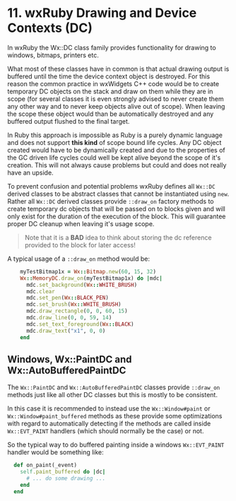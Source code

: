 <!--
# @markup markdown
# @title 11. wxRuby Drawing and Device Contexts
-->

# 11. wxRuby Drawing and Device Contexts (DC)

In wxRuby the Wx::DC class family provides functionality for drawing to windows, bitmaps, printers etc.

What most of these classes have in common is that actual drawing output is buffered until the time the 
device context object is destroyed.
For this reason the common practice in wxWidgets C++ code would be to create temporary DC objects on the
stack and draw on them while they are in scope (for several classes it is even strongly advised to never create
them any other way and to never keep objects alive out of scope). When leaving the scope these object would than be 
automatically destroyed and any buffered output flushed to the final target.

In Ruby this approach is impossible as Ruby is a purely dynamic language and does not support **this kind** of scope bound
life cycles. Any DC object created would have to be dynamically created and due to the properties of the GC driven
life cycles could well be kept alive beyond the scope of it's creation. This will not always cause problems but could
and does not really have an upside.

To prevent confusion and potential problems wxRuby defines all `Wx::DC` derived classes to be abstract classes that
cannot be instantiated using `new`. Rather all `Wx::DC` derived classes provide `::draw_on` factory methods to create 
temporary dc objects that will be passed on to blocks given and will only exist for the duration of the execution of
the block. This will guarantee proper DC cleanup when leaving it's usage scope.

> Note that it is a **BAD** idea to think about storing the dc reference provided to the block for later access!

A typical usage of a `::draw_on` method would be:

```ruby
    myTestBitmap1x = Wx::Bitmap.new(60, 15, 32)
    Wx::MemoryDC.draw_on(myTestBitmap1x) do |mdc|
      mdc.set_background(Wx::WHITE_BRUSH)
      mdc.clear
      mdc.set_pen(Wx::BLACK_PEN)
      mdc.set_brush(Wx::WHITE_BRUSH)
      mdc.draw_rectangle(0, 0, 60, 15)
      mdc.draw_line(0, 0, 59, 14)
      mdc.set_text_foreground(Wx::BLACK)
      mdc.draw_text("x1", 0, 0)
    end
```

## Windows, Wx::PaintDC and Wx::AutoBufferedPaintDC

The `Wx::PaintDC` and `Wx::AutoBufferedPaintDC` classes provide `::draw_on` methods just like all other DC classes but
this is mostly to be consistent.

In this case it is recommended to instead use the `Wx::Window#paint` or `Wx::Window#paint_buffered` methods as these
provide some optimizations with regard to automatically detecting if the methods are called inside `Wx::EVT_PAINT` 
handlers (which should normally be the case) or not.

So the typical way to do buffered painting inside a windows `Wx::EVT_PAINT` handler would be something like:

```ruby
  def on_paint(_event)
    self.paint_buffered do |dc|
      # ... do some drawing ...
    end
  end
```
